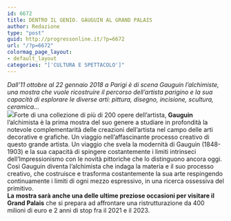 ```yaml
---
id: 6672
title: DENTRO IL GENIO. GAUGUIN AL GRAND PALAIS
author: Redazione
type: "post"
guid: http://progressonline.it/?p=6672
url: "/?p=6672"
colormag_page_layout:
- default_layout
categories: "['CULTURA E SPETTACOLO']"
---
```


*Dall’11 ottobre al 22 gennaio 2018 a Parigi è di scena Gauguin l’alchimiste, una mostra che vuole ricostruire il percorso dell’artista parigino e la sua capacità di esplorare le diverse arti: pittura, disegno, incisione, scultura, ceramica…*  
![](https://progressonline.it/wp-content/uploads/2017/10/paul-gauguin-laveuses-a-arles-300x242.jpg)Forte di una collezione di più di 200 opere dell’artista, **Gauguin** l’alchimista è la prima mostra del suo genere a studiare in profondità la notevole complementarità delle creazioni dell’artista nel campo delle arti decorative e grafiche. Un viaggio nell’affascinante processo creativo di questo grande artista. Un viaggio che svela la modernità di Gauguin (1848-1903) e la sua capacità di spingere costantemente i limiti intrinseci dell’Impressionismo con le novità pittoriche che lo distinguono ancora oggi.  
Così Gauguin diventa l’alchimista che indaga la materia e il suo processo creativo, che costruisce e trasforma costantemente la sua arte respingendo continuamente i limiti di ogni mezzo espressivo, in una ricerca ossessiva del primitivo.  
**La** **mostra sarà anche una delle ultime preziose occasioni per visitare il Grand Palais** che si prepara ad affrontare una ristrutturazione da 400 milioni di euro e 2 anni di stop fra il 2021 e il 2023.